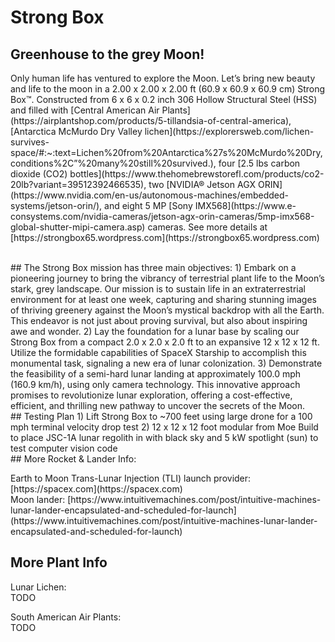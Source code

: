 # Strong Box
## Greenhouse to the grey Moon!
<p>
Only human life has ventured to explore the Moon. Let’s bring new beauty and life to the moon in a 2.00 x 2.00 x 2.00 ft (60.9 x 60.9 x 60.9 cm) Strong Box™. Constructed from 6 x 6 x 0.2 inch 306 Hollow Structural Steel (HSS) and filled with [Central American Air Plants](https://airplantshop.com/products/5-tillandsia-of-central-america), [Antarctica McMurdo Dry Valley lichen](https://explorersweb.com/lichen-survives-space/#:~:text=Lichen%20from%20Antarctica%27s%20McMurdo%20Dry,conditions%2C”%20many%20still%20survived.), four [2.5 lbs carbon dioxide (CO2) bottles](https://www.thehomebrewstorefl.com/products/co2-20lb?variant=39512392466535), two [NVIDIA® Jetson AGX ORIN](https://www.nvidia.com/en-us/autonomous-machines/embedded-systems/jetson-orin/), and eight 5 MP [Sony IMX568](https://www.e-consystems.com/nvidia-cameras/jetson-agx-orin-cameras/5mp-imx568-global-shutter-mipi-camera.asp) cameras. See more details at [https://strongbox65.wordpress.com](https://strongbox65.wordpress.com)
</p>

<br> 
## The Strong Box mission has three main objectives:
1) Embark on a pioneering journey to bring the vibrancy of terrestrial plant life to the Moon’s stark, grey landscape. Our mission is to sustain life in an extraterrestrial environment for at least one week, capturing and sharing stunning images of thriving greenery against the Moon’s mystical backdrop with all the Earth. This endeavor is not just about proving survival, but also about inspiring awe and wonder.
2) Lay the foundation for a lunar base by scaling our Strong Box from a compact 2.0 x 2.0 x 2.0 ft to an expansive 12 x 12 x 12 ft. Utilize the formidable capabilities of SpaceX Starship to accomplish this monumental task, signaling a new era of lunar colonization.
3) Demonstrate the feasibility of a semi-hard lunar landing at approximately 100.0 mph (160.9 km/h), using only camera technology. This innovative approach promises to revolutionize lunar exploration, offering a cost-effective, efficient, and thrilling new pathway to uncover the secrets of the Moon.

<br>
## Testing Plan
1) Lift Strong Box to ~700 feet using large drone for a 100 mph terminal velocity drop test
2) 12 x 12 x 12 foot modular from Moe Build to place JSC-1A lunar regolith in with black sky and 5 kW spotlight (sun) to test computer vision code 

<br>
## More Rocket & Lander Info:
<p>
Earth to Moon Trans-Lunar Injection (TLI) launch provider: [https://spacex.com](https://spacex.com) <br>
Moon lander: [https://www.intuitivemachines.com/post/intuitive-machines-lunar-lander-encapsulated-and-scheduled-for-launch](https://www.intuitivemachines.com/post/intuitive-machines-lunar-lander-encapsulated-and-scheduled-for-launch) <br>
</p>

## More Plant Info
<p> 
Lunar Lichen: <br>
TODO

South American Air Plants: <br>
TODO
</p>
